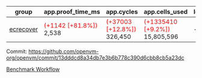| group | app.proof_time_ms | app.cycles | app.cells_used | leaf.proof_time_ms | leaf.cycles | leaf.cells_used |
| -- | -- | -- | -- | -- | -- | -- |
| [ecrecover](https://github.com/openvm-org/openvm/blob/benchmark-results/benchmarks-dispatch/refs/heads/avaneesh/debug-optimize-setup/ecrecover-13dddcd8a34db7e3b6b778c390d6cbb8cb5a23dc.md) |<span style='color: red'>(+1142 [+81.8%])</span> 2,538 | <span style='color: red'>(+37003 [+12.8%])</span> 326,450 | <span style='color: red'>(+1335410 [+9.2%])</span> 15,805,596 |- | - | - |


Commit: https://github.com/openvm-org/openvm/commit/13dddcd8a34db7e3b6b778c390d6cbb8cb5a23dc

[Benchmark Workflow](https://github.com/openvm-org/openvm/actions/runs/15432387340)
